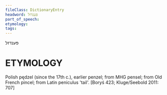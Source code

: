 ```yaml
---
fileClass: DictionaryEntry
headword: פּענדזל
part_of_speech: 
etymology: 
tags: 
---
```

פּענדזל

ETYMOLOGY
===========
Polish pędzel (since the 17th c.), earlier penzel; from MHG pensel; from Old French pincel; from Latin peniculus 'tail'.
[Boryś 423; Kluge/Seebold 2011: 707]